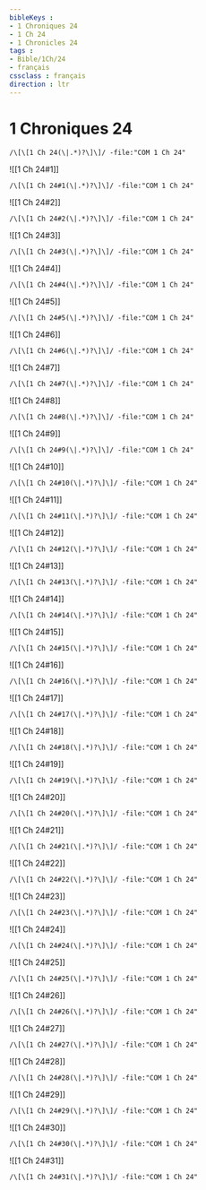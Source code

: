 ```yaml
---
bibleKeys : 
- 1 Chroniques 24
- 1 Ch 24
- 1 Chronicles 24
tags : 
- Bible/1Ch/24
- français
cssclass : français
direction : ltr
---
```


# 1 Chroniques 24

```query
/\[\[1 Ch 24(\|.*)?\]\]/ -file:"COM 1 Ch 24"
```



![[1 Ch 24#1]]

```query
/\[\[1 Ch 24#1(\|.*)?\]\]/ -file:"COM 1 Ch 24"
```

![[1 Ch 24#2]]

```query
/\[\[1 Ch 24#2(\|.*)?\]\]/ -file:"COM 1 Ch 24"
```

![[1 Ch 24#3]]

```query
/\[\[1 Ch 24#3(\|.*)?\]\]/ -file:"COM 1 Ch 24"
```

![[1 Ch 24#4]]

```query
/\[\[1 Ch 24#4(\|.*)?\]\]/ -file:"COM 1 Ch 24"
```

![[1 Ch 24#5]]

```query
/\[\[1 Ch 24#5(\|.*)?\]\]/ -file:"COM 1 Ch 24"
```

![[1 Ch 24#6]]

```query
/\[\[1 Ch 24#6(\|.*)?\]\]/ -file:"COM 1 Ch 24"
```

![[1 Ch 24#7]]

```query
/\[\[1 Ch 24#7(\|.*)?\]\]/ -file:"COM 1 Ch 24"
```

![[1 Ch 24#8]]

```query
/\[\[1 Ch 24#8(\|.*)?\]\]/ -file:"COM 1 Ch 24"
```

![[1 Ch 24#9]]

```query
/\[\[1 Ch 24#9(\|.*)?\]\]/ -file:"COM 1 Ch 24"
```

![[1 Ch 24#10]]

```query
/\[\[1 Ch 24#10(\|.*)?\]\]/ -file:"COM 1 Ch 24"
```

![[1 Ch 24#11]]

```query
/\[\[1 Ch 24#11(\|.*)?\]\]/ -file:"COM 1 Ch 24"
```

![[1 Ch 24#12]]

```query
/\[\[1 Ch 24#12(\|.*)?\]\]/ -file:"COM 1 Ch 24"
```

![[1 Ch 24#13]]

```query
/\[\[1 Ch 24#13(\|.*)?\]\]/ -file:"COM 1 Ch 24"
```

![[1 Ch 24#14]]

```query
/\[\[1 Ch 24#14(\|.*)?\]\]/ -file:"COM 1 Ch 24"
```

![[1 Ch 24#15]]

```query
/\[\[1 Ch 24#15(\|.*)?\]\]/ -file:"COM 1 Ch 24"
```

![[1 Ch 24#16]]

```query
/\[\[1 Ch 24#16(\|.*)?\]\]/ -file:"COM 1 Ch 24"
```

![[1 Ch 24#17]]

```query
/\[\[1 Ch 24#17(\|.*)?\]\]/ -file:"COM 1 Ch 24"
```

![[1 Ch 24#18]]

```query
/\[\[1 Ch 24#18(\|.*)?\]\]/ -file:"COM 1 Ch 24"
```

![[1 Ch 24#19]]

```query
/\[\[1 Ch 24#19(\|.*)?\]\]/ -file:"COM 1 Ch 24"
```

![[1 Ch 24#20]]

```query
/\[\[1 Ch 24#20(\|.*)?\]\]/ -file:"COM 1 Ch 24"
```

![[1 Ch 24#21]]

```query
/\[\[1 Ch 24#21(\|.*)?\]\]/ -file:"COM 1 Ch 24"
```

![[1 Ch 24#22]]

```query
/\[\[1 Ch 24#22(\|.*)?\]\]/ -file:"COM 1 Ch 24"
```

![[1 Ch 24#23]]

```query
/\[\[1 Ch 24#23(\|.*)?\]\]/ -file:"COM 1 Ch 24"
```

![[1 Ch 24#24]]

```query
/\[\[1 Ch 24#24(\|.*)?\]\]/ -file:"COM 1 Ch 24"
```

![[1 Ch 24#25]]

```query
/\[\[1 Ch 24#25(\|.*)?\]\]/ -file:"COM 1 Ch 24"
```

![[1 Ch 24#26]]

```query
/\[\[1 Ch 24#26(\|.*)?\]\]/ -file:"COM 1 Ch 24"
```

![[1 Ch 24#27]]

```query
/\[\[1 Ch 24#27(\|.*)?\]\]/ -file:"COM 1 Ch 24"
```

![[1 Ch 24#28]]

```query
/\[\[1 Ch 24#28(\|.*)?\]\]/ -file:"COM 1 Ch 24"
```

![[1 Ch 24#29]]

```query
/\[\[1 Ch 24#29(\|.*)?\]\]/ -file:"COM 1 Ch 24"
```

![[1 Ch 24#30]]

```query
/\[\[1 Ch 24#30(\|.*)?\]\]/ -file:"COM 1 Ch 24"
```

![[1 Ch 24#31]]

```query
/\[\[1 Ch 24#31(\|.*)?\]\]/ -file:"COM 1 Ch 24"
```

